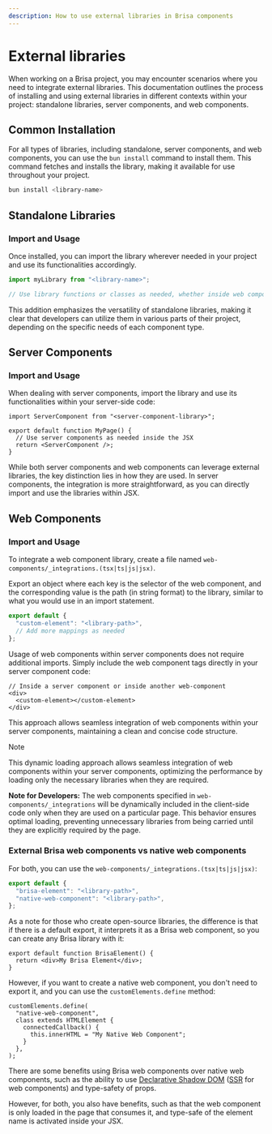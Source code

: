 ```yaml
---
description: How to use external libraries in Brisa components
---
```


# External libraries

When working on a Brisa project, you may encounter scenarios where you need to integrate external libraries. This documentation outlines the process of installing and using external libraries in different contexts within your project: standalone libraries, server components, and web components.

## Common Installation

For all types of libraries, including standalone, server components, and web components, you can use the `bun install` command to install them. This command fetches and installs the library, making it available for use throughout your project.

```bash
bun install <library-name>
```

## Standalone Libraries

### Import and Usage

Once installed, you can import the library wherever needed in your project and use its functionalities accordingly.

```ts
import myLibrary from "<library-name>";

// Use library functions or classes as needed, whether inside web components, server components, middleware, etc.
```

This addition emphasizes the versatility of standalone libraries, making it clear that developers can utilize them in various parts of their project, depending on the specific needs of each component type.

## Server Components

### Import and Usage

When dealing with server components, import the library and use its functionalities within your server-side code:

```tsx
import ServerComponent from "<server-component-library>";

export default function MyPage() {
  // Use server components as needed inside the JSX
  return <ServerComponent />;
}
```

While both server components and web components can leverage external libraries, the key distinction lies in how they are used. In server components, the integration is more straightforward, as you can directly import and use the libraries within JSX.

## Web Components

### Import and Usage

To integrate a web component library, create a file named `web-components/_integrations.(tsx|ts|js|jsx)`.

Export an object where each key is the selector of the web component, and the corresponding value is the path (in string format) to the library, similar to what you would use in an import statement.

```ts
export default {
  "custom-element": "<library-path>",
  // Add more mappings as needed
};
```

Usage of web components within server components does not require additional imports. Simply include the web component tags directly in your server component code:

```tsx
// Inside a server component or inside another web-component
<div>
  <custom-element></custom-element>
</div>
```

This approach allows seamless integration of web components within your server components, maintaining a clean and concise code structure.

> [!NOTE]
> This dynamic loading approach allows seamless integration of web components within your server components, optimizing the performance by loading only the necessary libraries when they are required.

**Note for Developers:** The web components specified in `web-components/_integrations` will be dynamically included in the client-side code only when they are used on a particular page. This behavior ensures optimal loading, preventing unnecessary libraries from being carried until they are explicitly required by the page.

### External Brisa web components vs native web components

For both, you can use the `web-components/_integrations.(tsx|ts|js|jsx)`:

```ts
export default {
  "brisa-element": "<library-path>",
  "native-web-component": "<library-path>",
};
```

As a note for those who create open-source libraries, the difference is that if there is a default export, it interprets it as a Brisa web component, so you can create any Brisa library with it:

```tsx
export default function BrisaElement() {
  return <div>My Brisa Element</div>;
}
```

However, if you want to create a native web component, you don't need to export it, and you can use the `customElements.define` method:

```tsx
customElements.define(
  "native-web-component",
  class extends HTMLElement {
    connectedCallback() {
      this.innerHTML = "My Native Web Component";
    }
  },
);
```

There are some benefits using Brisa web components over native web components, such as the ability to use [Declarative Shadow DOM](https://developer.chrome.com/docs/css-ui/declarative-shadow-dom) ([SSR](https://en.wikipedia.org/wiki/Server-side_scripting#Server-side_rendering) for web components) and type-safety of props.

However, for both, you also have benefits, such as that the web component is only loaded in the page that consumes it, and type-safe of the element name is activated inside your JSX.
